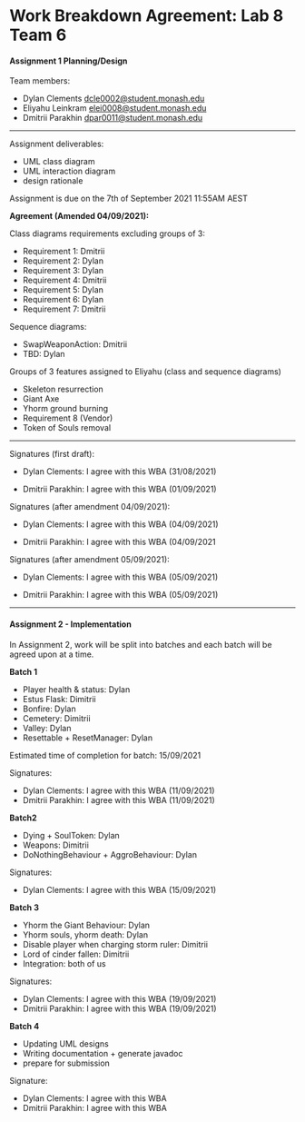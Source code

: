 # Work Breakdown Agreement: Lab 8 Team 6
#### Assignment 1 Planning/Design

Team members:
- Dylan Clements dcle0002@student.monash.edu
- Eliyahu Leinkram elei0008@student.monash.edu
- Dmitrii Parakhin dpar0011@student.monash.edu

---

Assignment deliverables:
- UML class diagram
- UML interaction diagram 
- design rationale 

Assignment is due on the 7th of September 2021 11:55AM AEST

**Agreement (Amended 04/09/2021):**<br>

Class diagrams requirements excluding groups of 3:
- Requirement 1: Dmitrii
- Requirement 2: Dylan
- Requirement 3: Dylan
- Requirement 4: Dmitrii
- Requirement 5: Dylan
- Requirement 6: Dylan
- Requirement 7: Dmitrii


Sequence diagrams:
- SwapWeaponAction: Dmitrii
- TBD: Dylan


Groups of 3 features assigned to Eliyahu (class and sequence diagrams)
- Skeleton resurrection
- Giant Axe
- Yhorm ground burning
- Requirement 8 (Vendor)
- Token of Souls removal 

---

Signatures (first draft):

- Dylan Clements: I agree with this WBA (31/08/2021)

- Dmitrii Parakhin: I agree with this WBA (01/09/2021)


Signatures (after amendment 04/09/2021):

- Dylan Clements: I agree with this WBA (04/09/2021)

- Dmitrii Parakhin: I agree with this WBA (04/09/2021


Signatures (after amendment 05/09/2021):

- Dylan Clements: I agree with this WBA (05/09/2021)

- Dmitrii Parakhin: I agree with this WBA (05/09/2021)
---

#### Assignment 2 - Implementation

In Assignment 2, work will be split into batches and each batch will be agreed 
upon at a time.

**Batch 1**
- Player health & status: Dylan
- Estus Flask: Dimitrii
- Bonfire: Dylan
- Cemetery: Dimitrii
- Valley: Dylan
- Resettable + ResetManager: Dylan

Estimated time of completion for batch: 15/09/2021

Signatures:
- Dylan Clements: I agree with this WBA (11/09/2021)
- Dmitrii Parakhin: I agree with this WBA (11/09/2021)


**Batch2**
- Dying + SoulToken: Dylan
- Weapons: Dimitrii
- DoNothingBehaviour + AggroBehaviour: Dylan

Signatures:
- Dylan Clements: I agree with this WBA (15/09/2021)


**Batch 3**
- Yhorm the Giant Behaviour: Dylan
- Yhorm souls, yhorm death: Dylan
- Disable player when charging storm ruler: Dimitrii
- Lord of cinder fallen: Dimitrii
- Integration: both of us

Signatures:
- Dylan Clements: I agree with this WBA (19/09/2021)
- Dmitrii Parakhin: I agree with this WBA (19/09/2021)


**Batch 4**
- Updating UML designs
- Writing documentation + generate javadoc
- prepare for submission

Signature:
- Dylan Clements: I agree with this WBA
- Dmitrii Parakhin: I agree with this WBA



